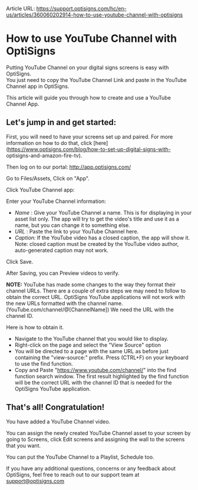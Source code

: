 Article URL: https://support.optisigns.com/hc/en-us/articles/360060202914-how-to-use-youtube-channel-with-optisigns

# How to use YouTube Channel with OptiSigns 

Putting YouTube Channel on your digital signs screens is easy with OptiSigns.  
You just need to copy the YouTube Channel Link and paste in the YouTube
Channel app in OptiSigns.

This article will guide you through how to create and use a YouTube Channel
App.

## **Let's jump in and get started:**

First, you will need to have your screens set up and paired. For more
information on how to do that, click
[here](https://www.optisigns.com/blog/how-to-set-up-digital-signs-with-
optisigns-and-amazon-fire-tv).

Then log on to our portal: <http://app.optisigns.com/>

Go to Files/Assets, Click on "App".

Click YouTube Channel app:

Enter your YouTube Channel information:

  * _Name_ : Give your YouTube Channel a name. This is for displaying in your asset list only. The app will try to get the video's title and use it as a name, but you can change it to something else.
  * _URL_ : Paste the link to your YouTube Channel here.
  * _Caption:_ If the YouTube video has a closed caption, the app will show it. Note: closed caption must be created by the YouTube video author, auto-generated caption may not work.

Click Save.

After Saving, you can Preview videos to verify.

**NOTE:** YouTube has made some changes to the way they format their channel
URLs. There are a couple of extra steps we may need to follow to obtain the
correct URL. OptiSigns YouTube applications will not work with the new URLs
formatted with the channel name. (YouTube.com/channel/@[ChannelName]) We need
the URL with the channel ID.

Here is how to obtain it.

  * Navigate to the YouTube channel that you would like to display.
  * Right-click on the page and select the "View Source" option 
  * You will be directed to a page with the same URL as before just containing the "view-source:" prefix. Press (CTRL+F) on your keyboard to use the find function. 
  * Copy and Paste "<https://www.youtube.com/channel/>" into the find function search window. The first result highlighted by the find function will be the correct URL with the channel ID that is needed for the OptiSigns YouTube application. 

## **That's all! Congratulation!**

You have added a YouTube Channel video.

You can assign the newly created YouTube Channel asset to your screen by going
to Screens, click Edit screens and assigning the wall to the screens that you
want.

You can put the YouTube Channel to a Playlist, Schedule too.

If you have any additional questions, concerns or any feedback about
OptiSigns, feel free to reach out to our support team at
[support@optisigns.com](mailto:support@optisigns.com)


